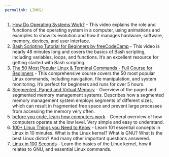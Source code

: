```yaml
---
permalink: LINKS/
---
```


1. [How Do Operating Systems Work?](https://www.youtube.com/watch?v=GjNp0bBrjmU) - This video explains the role and functions of the operating system in a computer, using animations and examples to show its evolution and how it manages hardware, software, memory, devices, and user interface.
2. [Bash Scripting Tutorial for Beginners by freeCodeCamp](https://www.youtube.com/watch?v=tK9Oc6AEnR4) - This video is nearly 48 minutes long and covers the basics of Bash scripting, including variables, loops, and functions. It’s an excellent resource for getting started with Bash scripting.
3. [The 50 Most Popular Linux & Terminal Commands - Full Course for Beginners](https://www.youtube.com/watch?v=ZtqBQ68cfJc) - This comprehensive course covers the 50 most popular Linux commands, including navigation, file manipulation, and system monitoring. It’s perfect for beginners and runs for over 5 hours.
4. [Segmented, Paged and Virtual Memory](https://youtu.be/p9yZNLeOj4s?si=LdF5Ex_rkvqIIvmW) - Overview of the paged and segmented memory management systems.  Describes how a segmented memory management system employs segments of different sizes, which can result in fragmented free space and prevent large processes from accessing the memory very often.
5. [before you code, learn how computers work](https://youtu.be/97i2BAUw5Xc?si=Xq8GVFGL8plpBRoT) - General overview of how computers operate at the low level. Very simple and easy to understand.
6. [100+ Linux Things you Need to Know](https://youtu.be/LKCVKw9CzFo?si=V9zg5W0JghLr2Mvu) - Learn 101 essential concepts in Linux in 10 minutes. What is the Linux kernel? What is GNU? What is the best Linux distro? And many other important questions answered.  
7. [Linux in 100 Seconds](https://youtu.be/rrB13utjYV4?si=0IC5ek7IGsOlqmel) - Learn the basics of the Linux kernel, how it relates to GNU, and essential Linux commands. 
